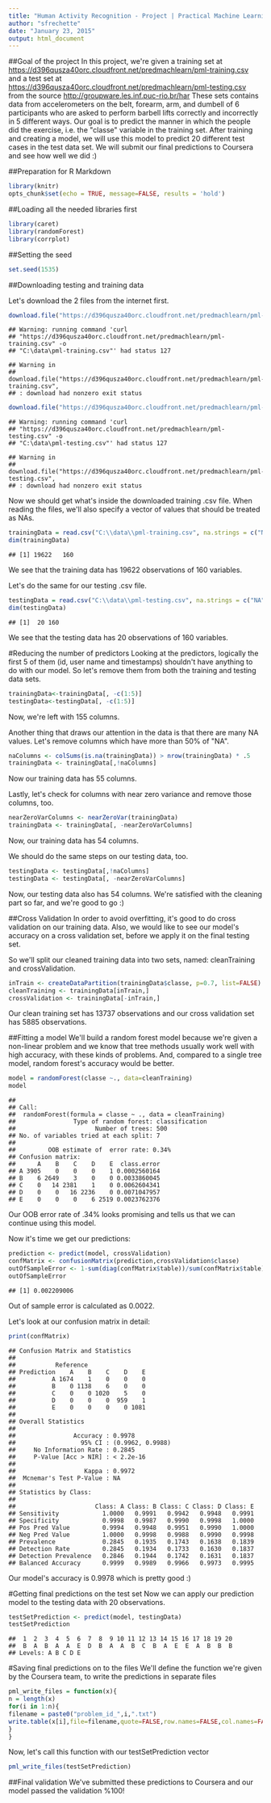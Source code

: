```yaml
---
title: "Human Activity Recognition - Project | Practical Machine Learning"
author: "sfrechette"
date: "January 23, 2015"
output: html_document
---
```


##Goal of the project
In this project, we're given a training set at
<https://d396qusza40orc.cloudfront.net/predmachlearn/pml-training.csv>
and a test set at <https://d396qusza40orc.cloudfront.net/predmachlearn/pml-testing.csv> from the source <http://groupware.les.inf.puc-rio.br/har>
These sets contains data from accelerometers on the belt, forearm, arm, and dumbell of 6 participants who are asked to perform barbell lifts correctly and incorrectly in 5 different ways. Our goal is to predict the manner in which the people did the exercise, i.e. the "classe" variable in the training set. After training and creating a model, we will use this model to predict 20 different test cases in the test data set. We will submit our final predictions to Coursera and see how well we did :)

##Preparation for R Markdown

```r
library(knitr)
opts_chunk$set(echo = TRUE, message=FALSE, results = 'hold')
```


##Loading all the needed libraries first

```r
library(caret)
library(randomForest)
library(corrplot)
```


##Setting the seed

```r
set.seed(1535)
```


##Downloading testing and training data

Let's download the 2 files from the internet first.

```r
download.file("https://d396qusza40orc.cloudfront.net/predmachlearn/pml-training.csv", "C:\\data\\pml-training.csv", method="curl")
```

```
## Warning: running command 'curl
## "https://d396qusza40orc.cloudfront.net/predmachlearn/pml-training.csv" -o
## "C:\data\pml-training.csv"' had status 127
```

```
## Warning in
## download.file("https://d396qusza40orc.cloudfront.net/predmachlearn/pml-training.csv",
## : download had nonzero exit status
```

```r
download.file("https://d396qusza40orc.cloudfront.net/predmachlearn/pml-testing.csv", "C:\\data\\pml-testing.csv", method="curl")
```

```
## Warning: running command 'curl
## "https://d396qusza40orc.cloudfront.net/predmachlearn/pml-testing.csv" -o
## "C:\data\pml-testing.csv"' had status 127
```

```
## Warning in
## download.file("https://d396qusza40orc.cloudfront.net/predmachlearn/pml-testing.csv",
## : download had nonzero exit status
```

Now we should get what's inside the downloaded training .csv file. When reading the files, we'll also specify a vector of values that should be treated as NAs.

```r
trainingData = read.csv("C:\\data\\pml-training.csv", na.strings = c("NA", "#DIV/0!",""))
dim(trainingData)
```

```
## [1] 19622   160
```
We see that the training data has 19622 observations of 160 variables.

Let's do the same for our testing .csv file.

```r
testingData = read.csv("C:\\data\\pml-testing.csv", na.strings = c("NA", "#DIV/0!",""))
dim(testingData)
```

```
## [1]  20 160
```
We see that the testing data has 20 observations of 160 variables.

#Reducing the number of predictors
Looking at the predictors, logically the first 5 of them (id, user name and timestamps) shouldn't have anything to do with our model. So let's remove them from both the training and testing data sets.

```r
trainingData<-trainingData[, -c(1:5)]
testingData<-testingData[, -c(1:5)]
```
Now, we're left with 155 columns.

Another thing that draws our attention in the data is that there are many NA values. Let's remove columns which have more than 50% of "NA".

```r
naColumns <- colSums(is.na(trainingData)) > nrow(trainingData) * .5
trainingData <- trainingData[,!naColumns]
```
Now our training data has 55 columns.

Lastly, let's check for columns with near zero variance and remove those columns, too.

```r
nearZeroVarColumns <- nearZeroVar(trainingData)
trainingData <- trainingData[, -nearZeroVarColumns]
```
Now, our training data has 54 columns.

We should do the same steps on our testing data, too. 

```r
testingData <- testingData[,!naColumns]
testingData <- testingData[, -nearZeroVarColumns]
```
Now, our testing data also has 54 columns. We're satisfied with the cleaning part so far, and we're good to go :)

##Cross Validation
In order to avoid overfitting, it's good to do cross validation on our training data. Also, we would like to see our model's accuracy on a cross validation set, before we apply it on the final testing set. 

So we'll split our cleaned training data into two sets, named: cleanTraining and crossValidation.


```r
inTrain <- createDataPartition(trainingData$classe, p=0.7, list=FALSE)
cleanTraining <- trainingData[inTrain,]
crossValidation <- trainingData[-inTrain,]
```
Our clean training set has 13737 observations and our cross validation set has 5885 observations.

##Fitting a model
We'll build a random forest model because we're given a non-linear problem and we know that tree methods usually work well with high accuracy, with these kinds of problems. And, compared to a single tree model, random forest's accuracy would be better.


```r
model = randomForest(classe ~., data=cleanTraining)
model
```

```
## 
## Call:
##  randomForest(formula = classe ~ ., data = cleanTraining) 
##                Type of random forest: classification
##                      Number of trees: 500
## No. of variables tried at each split: 7
## 
##         OOB estimate of  error rate: 0.34%
## Confusion matrix:
##      A    B    C    D    E  class.error
## A 3905    0    0    0    1 0.0002560164
## B    6 2649    3    0    0 0.0033860045
## C    0   14 2381    1    0 0.0062604341
## D    0    0   16 2236    0 0.0071047957
## E    0    0    0    6 2519 0.0023762376
```

Our OOB error rate of .34% looks promising and tells us that we can continue using this model.

Now it's time we get our predictions:

```r
prediction <- predict(model, crossValidation)
confMatrix <- confusionMatrix(prediction,crossValidation$classe)
outOfSampleError <- 1-sum(diag(confMatrix$table))/sum(confMatrix$table)
outOfSampleError
```

```
## [1] 0.002209006
```
Out of sample error is calculated as 0.0022.

Let's look at our confusion matrix in detail:

```r
print(confMatrix)
```

```
## Confusion Matrix and Statistics
## 
##           Reference
## Prediction    A    B    C    D    E
##          A 1674    1    0    0    0
##          B    0 1138    6    0    0
##          C    0    0 1020    5    0
##          D    0    0    0  959    1
##          E    0    0    0    0 1081
## 
## Overall Statistics
##                                           
##                Accuracy : 0.9978          
##                  95% CI : (0.9962, 0.9988)
##     No Information Rate : 0.2845          
##     P-Value [Acc > NIR] : < 2.2e-16       
##                                           
##                   Kappa : 0.9972          
##  Mcnemar's Test P-Value : NA              
## 
## Statistics by Class:
## 
##                      Class: A Class: B Class: C Class: D Class: E
## Sensitivity            1.0000   0.9991   0.9942   0.9948   0.9991
## Specificity            0.9998   0.9987   0.9990   0.9998   1.0000
## Pos Pred Value         0.9994   0.9948   0.9951   0.9990   1.0000
## Neg Pred Value         1.0000   0.9998   0.9988   0.9990   0.9998
## Prevalence             0.2845   0.1935   0.1743   0.1638   0.1839
## Detection Rate         0.2845   0.1934   0.1733   0.1630   0.1837
## Detection Prevalence   0.2846   0.1944   0.1742   0.1631   0.1837
## Balanced Accuracy      0.9999   0.9989   0.9966   0.9973   0.9995
```
Our model's accuracy is 0.9978 which is pretty good :)

#Getting final predictions on the test set
Now we can apply our prediction model to the testing data with 20 observations.

```r
testSetPrediction <- predict(model, testingData)
testSetPrediction
```

```
##  1  2  3  4  5  6  7  8  9 10 11 12 13 14 15 16 17 18 19 20 
##  B  A  B  A  A  E  D  B  A  A  B  C  B  A  E  E  A  B  B  B 
## Levels: A B C D E
```

#Saving final predictions on to the files
We'll define the function we're given by the Coursera team, to write the predictions in separate files

```r
pml_write_files = function(x){
n = length(x)
for(i in 1:n){
filename = paste0("problem_id_",i,".txt")
write.table(x[i],file=filename,quote=FALSE,row.names=FALSE,col.names=FALSE)
}
}
```

Now, let's call this function with our testSetPrediction vector

```r
pml_write_files(testSetPrediction)
```

##Final validation
We've submitted these predictions to Coursera and our model passed the validation %100!
